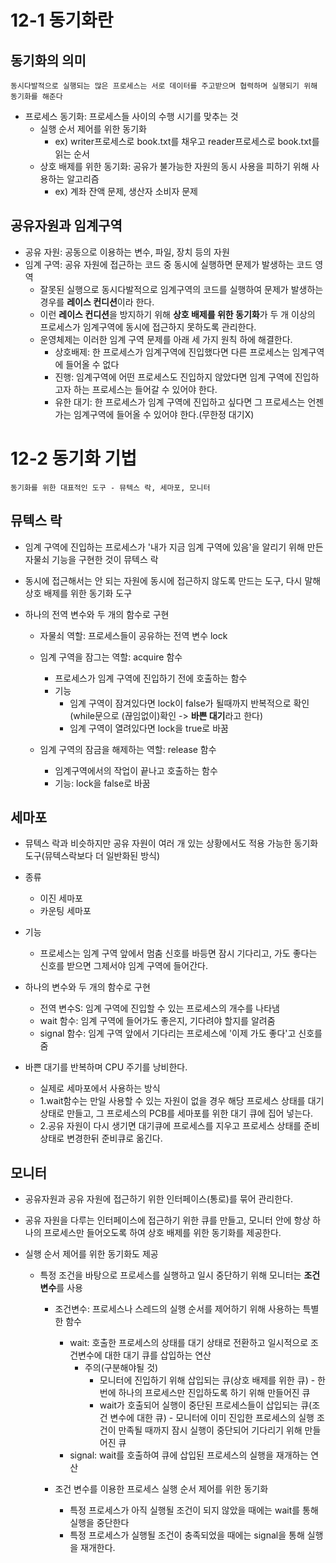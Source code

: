 # 12-1 동기화란

## 동기화의 의미

    동시다발적으로 실행되는 많은 프로세스는 서로 데이터를 주고받으며 협력하며 실행되기 위해 동기화를 해준다

- 프로세스 동기화: 프로세스들 사이의 수행 시기를 맞추는 것
  - 실행 순서 제어를 위한 동기화
    - ex) writer프로세스로 book.txt를 채우고 reader프로세스로 book.txt를 읽는 순서
  - 상호 배제를 위한 동기화: 공유가 불가능한 자원의 동시 사용을 피하기 위해 사용하는 알고리즘
    - ex) 계좌 잔액 문제, 생산자 소비자 문제

## 공유자원과 임계구역

- 공유 자원: 공동으로 이용하는 변수, 파일, 장치 등의 자원
- 임계 구역: 공유 자원에 접근하는 코드 중 동시에 실행하면 문제가 발생하는 코드 영역
  - 잘못된 실행으로 동시다발적으로 임계구역의 코드를 실행하여 문제가 발생하는 경우를 **레이스 컨디션**이라 한다.
  - 이런 **레이스 컨디션**을 방지하기 위해 **상호 배제를 위한 동기화**가 두 개 이상의 프로세스가 임계구역에 동시에 접근하지 못하도록 관리한다.
  - 운영체제는 이러한 임계 구역 문제를 아래 세 가지 원칙 하에 해결한다.
    - 상호배제: 한 프로세스가 임계구역에 진입했다면 다른 프로세스는 임계구역에 들어올 수 없다
    - 진행: 임계구역에 어떤 프로세스도 진입하지 않았다면 임계 구역에 진입하고자 하는 프로세스는 들어갈 수 있어야 한다.
    - 유한 대기: 한 프로세스가 임계 구역에 진입하고 싶다면 그 프로세스는 언젠가는 임계구역에 들어올 수 있어야 한다.(무한정 대기X)

# 12-2 동기화 기법

    동기화를 위한 대표적인 도구 - 뮤텍스 락, 세마포, 모니터

## 뮤텍스 락

- 임계 구역에 진입하는 프로세스가 '내가 지금 임계 구역에 있음'을 알리기 위해 만든 자물쇠 기능을 구현한 것이 뮤텍스 락
- 동시에 접근해서는 안 되는 자원에 동시에 접근하지 않도록 만드는 도구, 다시 말해 상호 배제를 위한 동기화 도구
- 하나의 전역 변수와 두 개의 함수로 구현

  - 자물쇠 역할: 프로세스들이 공유하는 전역 변수 lock

  - 임계 구역을 잠그는 역할: acquire 함수

    - 프로세스가 임계 구역에 진입하기 전에 호출하는 함수
    - 기능
      - 임계 구역이 잠겨있다면 lock이 false가 될때까지 반복적으로 확인(while문으로 (끊임없이)확인 -> **바쁜 대기**라고 한다)
      - 임계 구역이 열려있다면 lock을 true로 바꿈

  - 임계 구역의 잠금을 해제하는 역할: release 함수
    - 임계구역에서의 작업이 끝나고 호출하는 함수
    - 기능: lock을 false로 바꿈

## 세마포

- 뮤텍스 락과 비슷하지만 공유 자원이 여러 개 있는 상황에서도 적용 가능한 동기화 도구(뮤텍스락보다 더 일반화된 방식)
- 종류
  - 이진 세마포
  - 카운팅 세마포
- 기능

  - 프로세스는 임계 구역 앞에서 멈춤 신호를 바등면 잠시 기다리고, 가도 좋다는 신호를 받으면 그제서야 임계 구역에 들어간다.

- 하나의 변수와 두 개의 함수로 구현

  - 전역 변수S: 임계 구역에 진입할 수 있는 프로세스의 개수를 나타냄
  - wait 함수: 임계 구역에 들어가도 좋은지, 기다려야 할지를 알려줌
  - signal 함수: 임계 구역 앞에서 기다리는 프로세스에 '이제 가도 좋다'고 신호를 줌

- 바쁜 대기를 반복하며 CPU 주기를 낭비한다.
  - 실제로 세마포에서 사용하는 방식
  - 1.wait함수는 만일 사용할 수 있는 자원이 없을 경우 해당 프로세스 상태를 대기 상태로 만들고,
    그 프로세스의 PCB를 세마포를 위한 대기 큐에 집어 넣는다.
  - 2.공유 자원이 다시 생기면 대기큐에 프로세스를 지우고 프로세스 상태를 준비상태로 변경한뒤 준비큐로 옮긴다.

## 모니터

- 공유자원과 공유 자원에 접근하기 위한 인터페이스(통로)를 묶어 관리한다.
- 공유 자원을 다루는 인터페이스에 접근하기 위한 큐를 만들고, 모니터 안에 항상 하나의 프로세스만 들어오도록 하여 상호 배제를 위한 동기화를 제공한다.
- 실행 순서 제어를 위한 동기화도 제공

  - 특정 조건을 바탕으로 프로세스를 실행하고 일시 중단하기 위해 모니터는 **조건변수**를 사용

    - 조건변수: 프로세스나 스레드의 실행 순서를 제어하기 위해 사용하는 특별한 함수

      - wait: 호출한 프로세스의 상태를 대기 상태로 전환하고 일시적으로 조건변수에 대한 대기 큐를 삽입하는 연산
        - 주의(구분해야될 것)
          - 모니터에 진입하기 위해 삽입되는 큐(상호 배제를 위한 큐) - 한 번에 하나의 프로세스만 진입하도록 하기 위해 만들어진 큐
          - wait가 호출되어 실행이 중단된 프로세스들이 삽입되는 큐(조건 변수에 대한 큐) - 모니터에 이미 진입한 프로세스의 실행 조건이 만족될 때까지 잠시 실행이 중단되어 기다리기 위해 만들어진 큐
      - signal: wait를 호출하여 큐에 삽입된 프로세스의 실행을 재개하는 연산

    - 조건 변수를 이용한 프로세스 실행 순서 제어를 위한 동기화
      - 특정 프로세스가 아직 실행될 조건이 되지 않았을 때에는 wait를 통해 실행을 중단한다
      - 특정 프로세스가 실행될 조건이 충족되었을 때에는 signal을 통해 실행을 재개한다.
